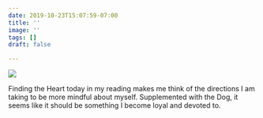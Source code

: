 ```yaml
---
date: 2019-10-23T15:07:59-07:00
title: ''
image: ''
tags: []
draft: false

---
```

![](/images/20191023_095414.jpg)

Finding the Heart today in my reading makes me think of the directions I am taking to be more mindful about myself. Supplemented with the Dog, it seems like it should be something I become loyal and devoted to. 